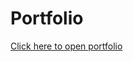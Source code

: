 # Portfolio


[Click here to open portfolio](https://htmlpreview.github.io/?https://github.com/EarthlyAlien/FO-Portfolio/blob/main/index.html)
